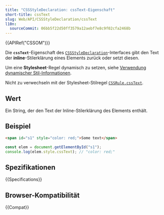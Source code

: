 ```yaml
---
title: "CSSStyleDeclaration: cssText-Eigenschaft"
short-title: cssText
slug: Web/API/CSSStyleDeclaration/cssText
l10n:
  sourceCommit: 06bb5f22d50ff3579a12aebf7e8c9f02cfa2468b
---
```


{{APIRef("CSSOM")}}

Die **`cssText`**-Eigenschaft des [`CSSStyleDeclaration`](/de/docs/Web/API/CSSStyleDeclaration)-Interfaces gibt den Text der **inline**-Stilerklärung eines Elements zurück oder setzt diesen.

Um eine **Stylesheet**-Regel dynamisch zu setzen, siehe [Verwendung dynamischer Stil-Informationen](/de/docs/Web/API/CSS_Object_Model/Using_dynamic_styling_information).

Nicht zu verwechseln mit der Stylesheet-Stilregel [`CSSRule.cssText`](/de/docs/Web/API/CSSRule/cssText).

## Wert

Ein String, der den Text der Inline-Stilerklärung des Elements enthält.

## Beispiel

```html
<span id="s1" style="color: red;">Some text</span>
```

```js
const elem = document.getElementById("s1");
console.log(elem.style.cssText); // "color: red;"
```

## Spezifikationen

{{Specifications}}

## Browser-Kompatibilität

{{Compat}}
